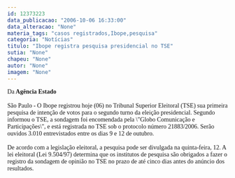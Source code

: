 ```yaml
---
id: 12373223
data_publicacao: "2006-10-06 16:33:00"
data_alteracao: "None"
materia_tags: "casos registrados,Ibope,pesquisa"
categoria: "Notícias"
titulo: "Ibope registra pesquisa presidencial no TSE"
sutia: "None"
chapeu: "None"
autor: "None"
imagem: "None"
---
```

<p><P><FONT face=Verdana>Da<STRONG> Agência Estado<BR><BR></STRONG></FONT><FONT face=Verdana>São Paulo - O Ibope registrou hoje (06) no Tribunal Superior Eleitoral (TSE) sua primeira pesquisa de intenção de votos para o segundo turno da eleição presidencial. Segundo informou o TSE, a sondagem foi encomendada pela \"Globo Comunicação e Participações\", e está registrada no TSE sob o protocolo número 21883/2006. Serão ouvidos 3.010 entrevistados entre os dias 9 e 12 de outubro.<BR><BR>De acordo com a legislação eleitoral, a pesquisa pode ser divulgada na quinta-feira, 12. A lei eleitoral (Lei 9.504/97) determina que os institutos de pesquisa são obrigados a fazer o registro da sondagem de opinião no TSE no prazo de até cinco dias antes do anúncio dos resultados.</FONT></P> </p>
